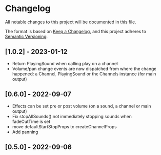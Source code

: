 # Changelog
All notable changes to this project will be documented in this file.

The format is based on [Keep a Changelog](https://keepachangelog.com/en/1.0.0/),
and this project adheres to [Semantic Versioning](https://semver.org/spec/v2.0.0.html).

## [1.0.2] - 2023-01-12
- Return PlayingSound when calling play on a channel
- Volume/pan change events are now dispatched from where the change happened: a Channel, PlayingSound or the Channels instance (for main output) 

## [0.6.0] - 2022-09-07
- Effects can be set pre or post volume (on a sound, a channel or main output)
- Fix stopAllSounds() not immediately stopping sounds when fadeOutTime is set
- move defaultStartStopProps to createChannelProps
- Add panning

## [0.5.0] - 2022-09-06
